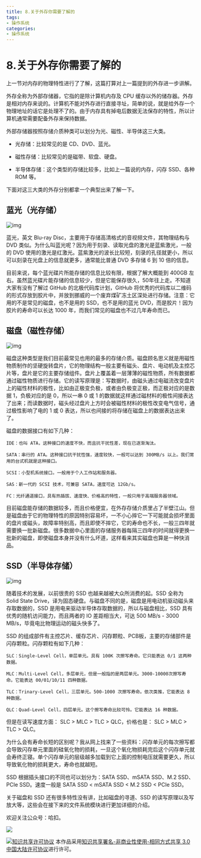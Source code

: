 ```yaml
---
title: 8.关于外存你需要了解的
tags: 
- 操作系统
categories:
- 操作系统
---
```


# 8.关于外存你需要了解的

上一节对内存的物理特性进行了了解，这篇打算对上一篇提到的外存进一步讲解。

外存全称为外部存储器，它指的是除计算机内存及 CPU 缓存以外的储存器。外存是相对内存来说的。计算机不能对外存进行直接寻址，简单的说，就是给外存一个物理地址的话它是处理不了的。由于内存具有掉电后数据无法保存的特性，所以计算机通常需要配备外存来保持数据。

外部存储器按照存储介质种类可以划分为光、磁性、半导体这三大类。

- 光存储：比较常见的是 CD、DVD、蓝光。

- 磁性存储：比较常见的是磁带、软盘、硬盘。

- 半导体存储：这个类型的存储比较多，比如上一篇说的内存，闪存 SSD、各种 ROM 等。


下面对这三大类的外存分别都拿一个典型出来了解一下。

## 蓝光（光存储）

![img](https://i.loli.net/2021/03/12/K6AfEzUZkCym39H.jpg)

蓝光，英文 Blu-ray Disc，主要用于存储高清格式的音视频文件，其物理结构与 DVD 类似。为什么叫蓝光呢？因为用于刻录、读取光盘的激光是蓝紫激光，一般的 DVD 使用的激光是红激光。蓝紫激光的波长比较短，刻录的孔径就更小，所以可以刻录在光盘上的信息就更多，通常能比普通 DVD 多存储 6 到 10 倍的信息。

目前来说，每个蓝光碟片所能存储的信息比较有限，根据了解大概能到 400GB 左右。虽然蓝光碟片能存储的信息较少，但是它能保存很久，50年往上走。不知道大家有没有了解过 GitHub 的北极代码库计划，GitHub 将优秀的代码库以二维码的形式存放到胶片中，并放到挪威的一个废弃煤矿冻土区深处进行存储。注意：它用的不是常见的磁盘，也不是用的 SSD，也不是用的蓝光 DVD，而是胶片！因为胶片的寿命可以长达 1000 年，而我们常见的磁盘也不过几年寿命而已。

## 磁盘（磁性存储）

![img](https://i.loli.net/2021/03/12/QzRp2vsNKtCVidq.jpg)

磁盘这种类型是我们目前最常见也用的最多的存储介质。磁盘顾名思义就是用磁性物质制作的坚硬旋转盘片，它的物理结构一般主要有磁头、盘片、电动机及主控芯片等，盘片是它的主要存储组件。盘片上覆盖着一层薄薄的磁性物质，所有数据都通过磁性物质进行存储。它的读写原理是：写数据时，由磁头通过电磁流改变盘片上的磁性材料的极性，比如由正极变负极，或者由负极变正极，而正极对应的是数据 1，负极对应的是 0，所以一串 0 或 1 的数据就这样通过磁材料的极性间接表达了出来；而读数据时，磁头经过盘片上方时会被磁性材料的极性改变电气信号，通过极性影响了电的 1 或 0 表达，所以也间接的将存储在磁盘上的数据表达出来了。

磁盘的数据接口有如下几种：

```
IDE：也叫 ATA，这种接口的速度不快，而且抗干扰性差，现在已逐渐淘汰。

SATA：串行的 ATA。这种接口抗干扰性强，速度较快，一般可以达到 300MB/s 以上。我们常用的台式机就是这种接口。

SCSI：小型机系统接口。一般用于个人工作站和服务器。

SAS：新一代的 SCSI 技术，可兼容 SATA，速度可达 12Gb/s。

FC：光纤通道接口，具有热插拔、速度快、价格高的特性，一般只用于高端服务器领域。
```

目前磁盘能存储的数据较多，而且价格便宜，在外存存储介质里占了半壁江山。但是磁盘由于它的物理特性的原因特别容易坏，一不小心摔它一下可能就会损坏里面的盘片或磁头，故障率特别高，而且即使不摔它，它的寿命也不长，一般三四年就需要换一批新磁盘。很多数据中心里面的存储服务器每隔三四年的时间就得更换一批新的磁盘，即使磁盘本身并没有什么坏道，这样看来其实磁盘也算是一种快消品。

## SSD（半导体存储）

![img](https://i.loli.net/2021/03/12/NclPDLZzOwERFfI.jpg)

随着技术的发展，以前很贵的 SSD 也越来越被大众所消费的起。SSD 全称为 Solid State Drive，译为固态硬盘。与磁盘不同的是，磁盘是用电动机驱动磁头来存取数据的，SSD 是用电来驱动半导体存取数据的，所以与磁盘相比，SSD 具有优秀的随机访问能力，而且两者的 IO 差距相当大，可达 500 MB/s - 3000 MB/s，毕竟电比物理运动的磁头快多了。

SSD 的组成部件有主控芯片、缓存芯片、闪存颗粒、PCB板，主要的存储部件是闪存颗粒。闪存颗粒有如下几种：

```
SLC：Single-Level Cell，单层单元。具有 100K 次擦写寿命。它只能表达 0/1 这两种数据。

MLC：Multi-Level Cell，多层单元，但是一般指的是两层单元。3000-10000次擦写寿命。它能表达 00/01/10/11 四种数据。

TLC：Trinary-Level Cell，三层单元。500-1000 次擦写寿命。依次类推，它能表达 8 种数据。

QLC：Quad-Level Cell，四层单元。这个擦写寿命比较可怜。它能表达 16 种数据。
```

但是在读写速度方面： SLC > MLC > TLC > QLC，价格也是： SLC > MLC > TLC > QLC。

为什么会有寿命长短的区别呢？我从网上找来了一些资料：闪存单元的每次擦写都会导致闪存单元里面的硅氧化物的损耗，一旦这个氧化物损耗完后这个闪存单元就会寿终正寝。单个闪存单元的层级越多加载到它上面的控制电压就需要更久，所以导致氧化物的损耗更大，寿命也就越短。

SSD 根据插头接口的不同也可以划分为：SATA SSD、mSATA SSD、M.2 SSD、PCIe SSD。速度一般是 SATA SSD < mSATA SSD < M.2 SSD < PCIe SSD。

关于磁盘和 SSD 还有很多特性没有讲，比如磁盘的寻道、SSD 的读写原理以及写放大等，这些会在接下来的文件系统模块进行更加详细的介绍。



欢迎关注公众号：哈扣。

![](https://i.loli.net/2021/03/12/Tt3uBvRqDQarMI2.jpg)

<a rel="license" href="http://creativecommons.org/licenses/by-nc-sa/3.0/cn/"><img alt="知识共享许可协议" style="border-width:0" src="https://i.creativecommons.org/l/by-nc-sa/3.0/cn/80x15.png" /></a> 本作品采用<a rel="license" href="http://creativecommons.org/licenses/by-nc-sa/3.0/cn/">知识共享署名-非商业性使用-相同方式共享 3.0 中国大陆许可协议</a>进行许可。
